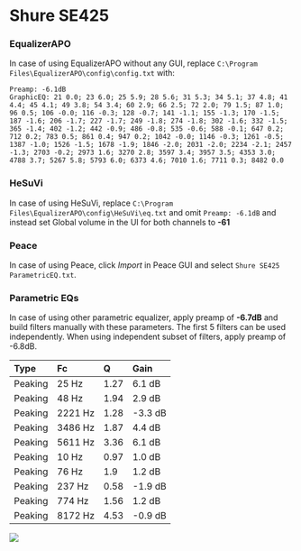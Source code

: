 # Shure SE425

### EqualizerAPO
In case of using EqualizerAPO without any GUI, replace `C:\Program Files\EqualizerAPO\config\config.txt`
with:
```
Preamp: -6.1dB
GraphicEQ: 21 0.0; 23 6.0; 25 5.9; 28 5.6; 31 5.3; 34 5.1; 37 4.8; 41 4.4; 45 4.1; 49 3.8; 54 3.4; 60 2.9; 66 2.5; 72 2.0; 79 1.5; 87 1.0; 96 0.5; 106 -0.0; 116 -0.3; 128 -0.7; 141 -1.1; 155 -1.3; 170 -1.5; 187 -1.6; 206 -1.7; 227 -1.7; 249 -1.8; 274 -1.8; 302 -1.6; 332 -1.5; 365 -1.4; 402 -1.2; 442 -0.9; 486 -0.8; 535 -0.6; 588 -0.1; 647 0.2; 712 0.2; 783 0.5; 861 0.4; 947 0.2; 1042 -0.0; 1146 -0.3; 1261 -0.5; 1387 -1.0; 1526 -1.5; 1678 -1.9; 1846 -2.0; 2031 -2.0; 2234 -2.1; 2457 -1.3; 2703 -0.2; 2973 1.6; 3270 2.8; 3597 3.4; 3957 3.5; 4353 3.0; 4788 3.7; 5267 5.8; 5793 6.0; 6373 4.6; 7010 1.6; 7711 0.3; 8482 0.0
```

### HeSuVi
In case of using HeSuVi, replace `C:\Program Files\EqualizerAPO\config\HeSuVi\eq.txt` and omit `Preamp:
-6.1dB` and instead set Global volume in the UI for both channels to **-61**

### Peace
In case of using Peace, click *Import* in Peace GUI and select `Shure SE425 ParametricEQ.txt`.

### Parametric EQs
In case of using other parametric equalizer, apply preamp of **-6.7dB** and build filters manually
with these parameters. The first 5 filters can be used independently.
When using independent subset of filters, apply preamp of -6.8dB.

| Type    | Fc      |    Q | Gain    |
|:--------|:--------|:-----|:--------|
| Peaking | 25 Hz   | 1.27 | 6.1 dB  |
| Peaking | 48 Hz   | 1.94 | 2.9 dB  |
| Peaking | 2221 Hz | 1.28 | -3.3 dB |
| Peaking | 3486 Hz | 1.87 | 4.4 dB  |
| Peaking | 5611 Hz | 3.36 | 6.1 dB  |
| Peaking | 10 Hz   | 0.97 | 1.0 dB  |
| Peaking | 76 Hz   | 1.9  | 1.2 dB  |
| Peaking | 237 Hz  | 0.58 | -1.9 dB |
| Peaking | 774 Hz  | 1.56 | 1.2 dB  |
| Peaking | 8172 Hz | 4.53 | -0.9 dB |

![](https://raw.githubusercontent.com/jaakkopasanen/AutoEq/master/results/innerfidelity/sbaf-serious/Shure%20SE425/Shure%20SE425.png)